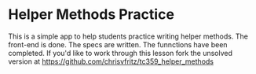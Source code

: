 # Helper Methods Practice

This is a simple app to help students practice writing helper methods. The front-end is done. The specs are written. The funnctions have been completed. If you'd like to work through this lesson fork the unsolved version at https://github.com/chrisvfritz/tc359_helper_methods
